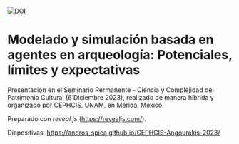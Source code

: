 [![DOI](https://zenodo.org/badge/DOI/10.5281/zenodo.10358634.svg)](https://doi.org/10.5281/zenodo.10358634)

# Modelado y simulación basada en agentes en arqueología: Potenciales, límites y expectativas

Presentación en el Seminario Permanente - Ciencia y Complejidad del Patrimonio Cultural (6 Diciembre 2023), realizado de manera híbrida y organizado por [CEPHCIS, UNAM](https://www.cephcis.unam.mx/), en Mérida, México.

Preparado con *reveal.js* (https://revealjs.com/).

Diapositivas: https://andros-spica.github.io/CEPHCIS-Angourakis-2023/
